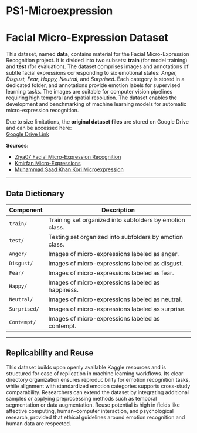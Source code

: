 # PS1-Microexpression
# Facial Micro-Expression Dataset

This dataset, named **data**, contains material for the Facial Micro-Expression Recognition project. It is divided into two subsets: **train** (for model training) and **test** (for evaluation). The dataset comprises images and annotations of subtle facial expressions corresponding to six emotional states: *Anger, Disgust, Fear, Happy, Neutral,* and *Surprised*. Each category is stored in a dedicated folder, and annotations provide emotion labels for supervised learning tasks. The images are suitable for computer vision pipelines requiring high temporal and spatial resolution. The dataset enables the development and benchmarking of machine learning models for automatic micro-expression recognition.  

Due to size limitations, the **original dataset files** are stored on Google Drive and can be accessed here:  
[Google Drive Link](https://drive.google.com/drive/folders/1G6J9fBjIkc0Fs30SHYVkeK1lKWp9fc8Z?usp=sharing)  

**Sources:**  
- [Ziya07 Facial Micro-Expression Recognition](https://www.kaggle.com/datasets/ziya07/facial-micro-expression-recognition)  
- [Kmirfan Micro-Expressions](https://www.kaggle.com/datasets/kmirfan/micro-expressions/data)  
- [Muhammad Saad Khan Kori Microexpression](https://www.kaggle.com/datasets/muhammadsaadkhankori/microexpression)  

---

## Data Dictionary

| Component   | Description                                                                 |
|-------------|-----------------------------------------------------------------------------|
| `train/`    | Training set organized into subfolders by emotion class.                    |
| `test/`     | Testing set organized into subfolders by emotion class.                     |
| `Anger/`    | Images of micro-expressions labeled as anger.                               |
| `Disgust/`  | Images of micro-expressions labeled as disgust.                             |
| `Fear/`     | Images of micro-expressions labeled as fear.                                |
| `Happy/`    | Images of micro-expressions labeled as happiness.                           |
| `Neutral/`  | Images of micro-expressions labeled as neutral.                             |
| `Surprised/`| Images of micro-expressions labeled as surprise.                            |
| `Contempt/` | Images of micro-expressions labeled as contempt.                            |
---

## Replicability and Reuse

This dataset builds upon openly available Kaggle resources and is structured for ease of replication in machine learning workflows. Its clear directory organization ensures reproducibility for emotion recognition tasks, while alignment with standardized emotion categories supports cross-study comparability. Researchers can extend the dataset by integrating additional samples or applying preprocessing methods such as temporal segmentation or data augmentation. Reuse potential is high in fields like affective computing, human–computer interaction, and psychological research, provided that ethical guidelines around emotion recognition and human data are respected. 

